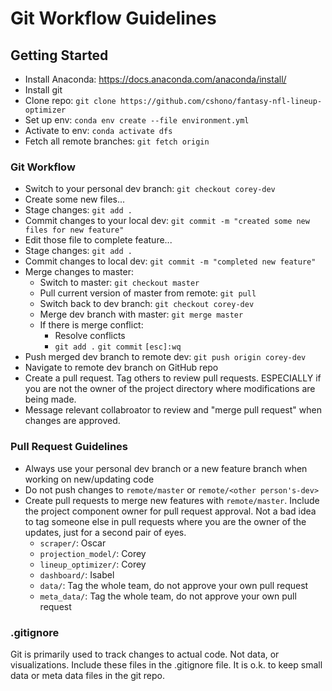 # Git Workflow Guidelines

## Getting Started
- Install Anaconda: https://docs.anaconda.com/anaconda/install/
- Install git
- Clone repo: `git clone https://github.com/cshono/fantasy-nfl-lineup-optimizer`
- Set up env: `conda env create --file environment.yml`
- Activate to env: `conda activate dfs`
- Fetch all remote branches: `git fetch origin`

### Git Workflow
- Switch to your personal dev branch: `git checkout corey-dev`
- Create some new files...
- Stage changes: `git add .`
- Commit changes to your local dev: `git commit -m "created some new files for new feature"`
- Edit those file to complete feature...
- Stage changes: `git add .`
- Commit changes to local dev: `git commit -m "completed new feature"`
- Merge changes to master:
    - Switch to master: `git checkout master`
    - Pull current version of master from remote: `git pull`
    - Switch back to dev branch: `git checkout corey-dev`
    - Merge dev branch with master: `git merge master`
    - If there is merge conflict:
        - Resolve conflicts
        - `git add .` `git commit` `[esc]:wq`
- Push merged dev branch to remote dev: `git push origin corey-dev`
- Navigate to remote dev branch on GitHub repo
- Create a pull request. Tag others to review pull requests. ESPECIALLY if you
are not the owner of the project directory where modifications are being made.
- Message relevant collabroator to review and "merge pull request" when changes
are approved.

### Pull Request Guidelines
- Always use your personal dev branch or a new feature branch when working on new/updating code
- Do not push changes to `remote/master` or `remote/<other person's-dev>`
- Create pull requests to merge new features with `remote/master`. Include the
project component owner for pull request approval. Not a bad idea to tag someone else
in pull requests where you are the owner of the updates, just for a second pair of eyes.
    - `scraper/`: Oscar
    - `projection_model/`: Corey
    - `lineup_optimizer/`: Corey
    - `dashboard/`: Isabel
    - `data/`: Tag the whole team, do not approve your own pull request
    - `meta_data/`: Tag the whole team, do not approve your own pull request

### .gitignore
Git is primarily used to track changes to actual code. Not data, or visualizations.
Include these files in the .gitignore file. It is o.k. to keep small data or meta
data files in the git repo.
